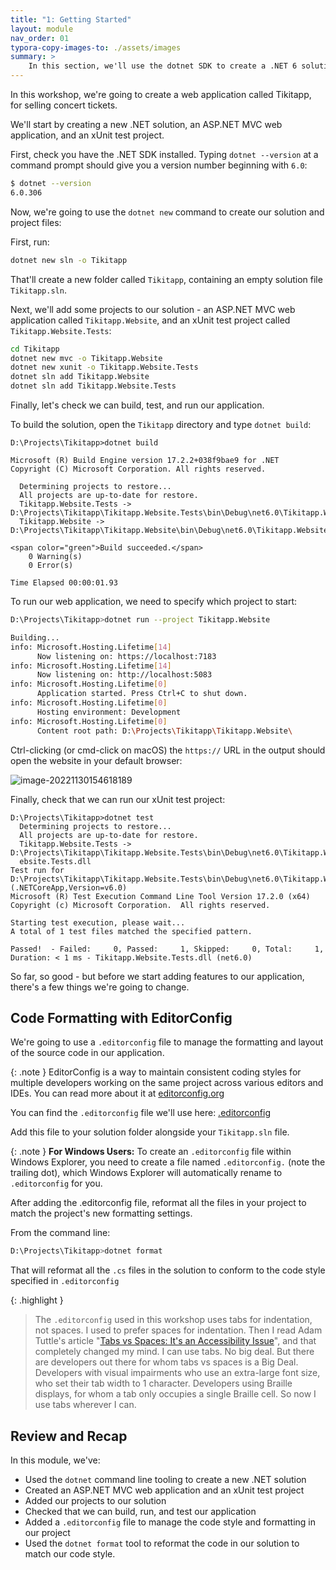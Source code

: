 ```yaml
---
title: "1: Getting Started"
layout: module
nav_order: 01
typora-copy-images-to: ./assets/images
summary: >
    In this section, we'll use the dotnet SDK to create a .NET 6 solution and set up the ASP.NET Core MVC web application and an xUnit test project we'll be using throughout the workshop.
---
```

In this workshop, we're going to create a web application called Tikitapp, for selling concert tickets.

We'll start by creating a new .NET solution, an ASP.NET MVC web application, and an xUnit test project.

First, check you have the .NET SDK installed. Typing `dotnet --version` at a command prompt should give you a version number beginning with `6.0`:

```bash
$ dotnet --version
6.0.306
```

Now, we're going to use the `dotnet new` command to create our solution and project files:

First, run:

```bash
dotnet new sln -o Tikitapp
```

That'll create a new folder called `Tikitapp`, containing an empty solution file `Tikitapp.sln`.

Next, we'll add some projects to our solution - an ASP.NET MVC web application called `Tikitapp.Website`, and an xUnit test project called `Tikitapp.Website.Tests`:

```bash
cd Tikitapp
dotnet new mvc -o Tikitapp.Website
dotnet new xunit -o Tikitapp.Website.Tests
dotnet sln add Tikitapp.Website
dotnet sln add Tikitapp.Website.Tests
```

Finally, let's check we can build, test, and run our application.

To build the solution, open the `Tikitapp` directory and type `dotnet build`:

```
D:\Projects\Tikitapp>dotnet build

Microsoft (R) Build Engine version 17.2.2+038f9bae9 for .NET
Copyright (C) Microsoft Corporation. All rights reserved.

  Determining projects to restore...
  All projects are up-to-date for restore.
  Tikitapp.Website.Tests -> D:\Projects\Tikitapp\Tikitapp.Website.Tests\bin\Debug\net6.0\Tikitapp.Website.Tests.dll
  Tikitapp.Website -> D:\Projects\Tikitapp\Tikitapp.Website\bin\Debug\net6.0\Tikitapp.Website.dll

<span color="green">Build succeeded.</span>
    0 Warning(s)
    0 Error(s)

Time Elapsed 00:00:01.93
```

To run our web application, we need to specify which project to start:

```bash
D:\Projects\Tikitapp>dotnet run --project Tikitapp.Website

Building...
info: Microsoft.Hosting.Lifetime[14]
      Now listening on: https://localhost:7183
info: Microsoft.Hosting.Lifetime[14]
      Now listening on: http://localhost:5083
info: Microsoft.Hosting.Lifetime[0]
      Application started. Press Ctrl+C to shut down.
info: Microsoft.Hosting.Lifetime[0]
      Hosting environment: Development
info: Microsoft.Hosting.Lifetime[0]
      Content root path: D:\Projects\Tikitapp\Tikitapp.Website\
```

Ctrl-clicking (or cmd-click on macOS) the `https://` URL in the output should open the website in your default browser:

![image-20221130154618189](D:\Projects\github\ursatile\fsnet\assets\images\image-20221130154618189.png)

Finally, check that we can run our xUnit test project:

```
D:\Projects\Tikitapp>dotnet test
  Determining projects to restore...
  All projects are up-to-date for restore.
  Tikitapp.Website.Tests -> D:\Projects\Tikitapp\Tikitapp.Website.Tests\bin\Debug\net6.0\Tikitapp.W
  ebsite.Tests.dll
Test run for D:\Projects\Tikitapp\Tikitapp.Website.Tests\bin\Debug\net6.0\Tikitapp.Website.Tests.dll (.NETCoreApp,Version=v6.0)
Microsoft (R) Test Execution Command Line Tool Version 17.2.0 (x64)
Copyright (c) Microsoft Corporation.  All rights reserved.

Starting test execution, please wait...
A total of 1 test files matched the specified pattern.

Passed!  - Failed:     0, Passed:     1, Skipped:     0, Total:     1, Duration: < 1 ms - Tikitapp.Website.Tests.dll (net6.0)
```

So far, so good - but before we start adding features to our application, there's a few things we're going to change.

## Code Formatting with EditorConfig

We're going to use a `.editorconfig` file to manage the formatting and layout of the source code in our application. 

{: .note }
EditorConfig is a way to maintain consistent coding styles for multiple developers working on the same project across various editors and IDEs. You can read more about it at [editorconfig.org](https://editorconfig.org)

You can find the  `.editorconfig` file we'll use here: [.editorconfig](dotnet/module02/Tikitapp/.editorconfig)

Add this file to your solution folder alongside your `Tikitapp.sln` file. 

{: .note }
**For Windows Users:** To create an `.editorconfig` file within Windows Explorer, you need to create a file named `.editorconfig.` (note the trailing dot), which Windows Explorer will automatically rename to `.editorconfig` for you.

After adding the .editorconfig file, reformat all the files in your project to match the project's new formatting settings.

From the command line:

```bash
D:\Projects\Tikitapp>dotnet format
```

That will reformat all the `.cs` files in the solution to conform to the code style specified in `.editorconfig`

{: .highlight }

> The `.editorconfig` used in this  workshop uses tabs for indentation, not spaces. I used to prefer spaces for indentation. Then I read Adam Tuttle's article  "[Tabs vs Spaces: It's an Accessibility Issue](https://adamtuttle.codes/blog/2021/tabs-vs-spaces-its-an-accessibility-issue/)", and that completely changed my mind. I can use tabs. No big deal. But there are developers out there for whom tabs vs spaces is a Big Deal. Developers with visual impairments who use an extra-large font size, who set their tab width to 1 character. Developers using Braille displays, for whom a tab only occupies a single Braille cell. So now I use tabs wherever I can.

## Review and Recap

In this module, we've:

* Used the `dotnet` command line tooling to create a new .NET solution
* Created an ASP.NET MVC web application and an xUnit test project
* Added our projects to our solution
* Checked that we can build, run, and test our application
* Added a `.editorconfig` file to manage the code style and formatting in our project
* Used the `dotnet format` tool to reformat the code in our solution to match our code style.



